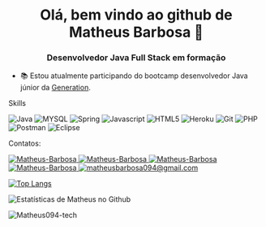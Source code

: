 <h1 align="center">Olá, bem vindo ao github de Matheus Barbosa 👋</h1>
<h3 align="center">Desenvolvedor Java Full Stack em formação</h3>

- 📚 Estou atualmente participando do bootcamp desenvolvedor Java júnior da <a href="https://brazil.generation.org" target="_blank">Generation</a>.

Skills

<p> 
  <img src="http://img.shields.io/badge/Java-ED8B00?style=for-the-badge&logo=java&logoColor=white" alt="Java" /> 
  <img src="https://img.shields.io/badge/MySQL-00000F?style=for-the-badge&logo=mysql&logoColor=white" alt="MYSQL" />
  <img src="https://img.shields.io/badge/Spring-6DB33F?style=for-the-badge&logo=spring&logoColor=white" alt="Spring" />
  <img src="https://img.shields.io/badge/JavaScript-323330?style=for-the-badge&logo=javascript&logoColor=F7DF1E" alt="Javascript" /> 
  <img src="https://img.shields.io/badge/HTML5-E34F26?style=for-the-badge&logo=html5&logoColor=white" alt="HTML5" />
  <img src="https://img.shields.io/badge/Heroku-430098?style=for-the-badge&logo=heroku&logoColor=white" alt="Heroku" />
  <img src="https://img.shields.io/badge/Git-F05032?style=for-the-badge&logo=git&logoColor=white" alt="Git" />
  <img src="https://img.shields.io/badge/PHP-777BB4?style=for-the-badge&logo=php&logoColor=white" alt="PHP" />	
  <img src="https://img.shields.io/badge/Postman-FF6C37?style=for-the-badge&logo=Postman&logoColor=white" alt="Postman" />
  <img src="https://img.shields.io/badge/Eclipse-2C2255?style=for-the-badge&logo=eclipse&logoColor=white" alt="Eclipse" />
</p>

Contatos: 	

<p align = "left">
  <a href="https://api.whatsapp.com/send?phone=5511958291834" target="_blank">
    <img src = "https://img.shields.io/badge/WhatsApp-25D366?style=for-the-badge&logo=whatsapp&logoColor=white" alt = "Matheus-Barbosa" />
  </a>
  <a href="https://t.me/Math_Barbosa" target="_blank">
    <img src = "https://img.shields.io/badge/Telegram-2CA5E0?style=for-the-badge&logo=telegram&logoColor=white" alt = "Matheus-Barbosa" />
  </a>		
  <a href="https://www.linkedin.com/in/matheus-barbosa-baa680163/" target="_blank">
    <img src = "https://img.shields.io/badge/LinkedIn-0077B5?style=for-the-badge&logo=linkedin&logoColor=white" alt = "Matheus-Barbosa" />
  </a> 
 <a href="https://discord.gg/KYTTBFcuDn" target="_blank">
    <img src = "https://img.shields.io/badge/Discord-7289DA?style=for-the-badge&logo=discord&logoColor=white" alt = "Matheus-Barbosa" />
  </a> 
  <a href="mailto:matheusbarbosa094@gmail.com" target="_blank">
    <img src="https://img.shields.io/badge/Gmail-D14836?style=for-the-badge&logo=gmail&logoColor=white" alt = "matheusbarbosa094@gmail.com" />
  <a/>
</p>
	
	
	
	
	
	
[![Top Langs](https://github-readme-stats.vercel.app/api/top-langs/?username=Matheus094-tech&hide=php&langs_count=4&layout=compact)](https://github.com/Matheus094/github-readme-stats)
	
![Estatísticas de Matheus no Github](https://github-readme-stats.vercel.app/api?username=Matheus094-tech&&show_icons=true&theme=dark&hide=prs,issues,contribs)
	
<p> <img align = "center" src = "https://github-readme-streak-stats.herokuapp.com/?user=Matheus094-tech&" alt = "Matheus094-tech" /> </p>
